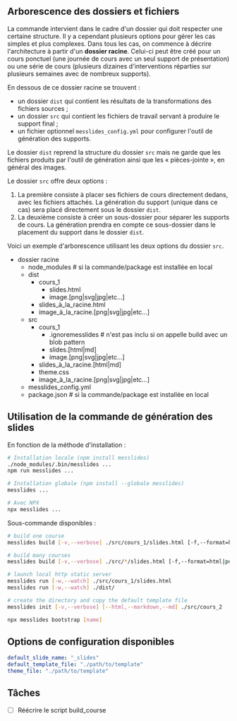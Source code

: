 
## Arborescence des dossiers et fichiers

La commande intervient dans le cadre d'un dossier qui doit respecter une certaine structure.
Il y a cependant plusieurs options pour gérer les cas simples et plus complexes.
Dans tous les cas, on commence à décrire l'architecture à partir d'un **dossier racine**.
Celui-ci peut être créé pour un cours ponctuel
(une journée de cours avec un seul support de présentation)
ou une série de cours
(plusieurs dizaines d'interventions réparties sur plusieurs semaines avec de nombreux supports).

En dessous de ce dossier racine se trouvent :
- un dossier `dist` qui contient les résultats de la transformations des fichiers sources ;
- un dossier `src` qui contient les fichiers de travail servant à produire le support final ;
- un fichier optionnel `messlides_config.yml` pour configurer l'outil de génération des supports.

Le dossier `dist` reprend la structure du dossier `src` mais ne garde que les fichiers
produits par l'outil de génération ainsi que les « pièces-jointe », en général des images.

Le dossier `src` offre deux options :
1. La première consiste à placer ses fichiers de cours directement dedans,
avec les fichiers attachés. La génération du support (unique dans ce cas)
sera placé directement sous le dossier `dist`.
1. La deuxième consiste à créer un sous-dossier pour séparer les supports de cours.
La génération prendra en compte ce sous-dossier dans le placement du support dans le dossier `dist`.

Voici un exemple d'arborescence utilisant les deux options du dossier `src`.

- dossier racine
    - node_modules # si la commande/package est installée en local
    - dist
        - cours_1
            - slides.html
            - image.[png|svg|jpg|etc...]
        - slides_à_la_racine.html
        - image_à_la_racine.[png|svg|jpg|etc...]
    - src
        - cours_1
            - .ignoremesslides # n'est pas inclu si on appelle build avec un blob pattern
            - slides.[html|md]
            - image.[png|svg|jpg|etc...]
        - slides_à_la_racine.[html|md]
        - theme.css
        - image_à_la_racine.[png|svg|jpg|etc...]
    - messlides_config.yml
    - package.json # si la commande/package est installée en local



## Utilisation de la commande de génération des slides

En fonction de la méthode d'installation :

```bash
# Installation locale (npm install messlides)
./node_modules/.bin/messlides ...
npm run messlides ...

# Installation globale (npm install --globale messlides)
messlides ...

# Avec NPX
npx messlides ...
```

Sous-commande disponibles :

```bash
# build one course
messlides build [-v,--verbose] ./src/cours_1/slides.html [-f,--format=html|pdf]

# build many courses
messlides build [-v,--verbose] ./src/*/slides.html [-f,--format=html|pdf] [--ignore=<PATTERN>]

# launch local http static server
messlides run [-w,--watch] ./src/cours_1/slides.html
messlides run [-w,--watch] ./dist/

# create the directory and copy the default template file
messlides init [-v,--verbose] [--html,--markdown,--md] ./src/cours_2

npx messlides bootstrap [name]
```



## Options de configuration disponibles

```yaml
default_slide_name: "_slides"
default_template_file: "./path/to/template"
theme_file: "./path/to/template"
```



## Tâches

- [ ] Réécrire le script build_course
